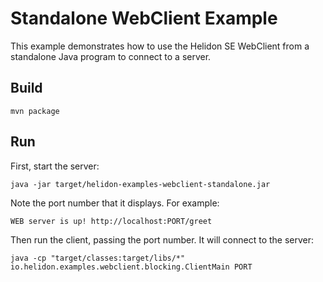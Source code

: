 # Standalone WebClient Example

This example demonstrates how to use the Helidon SE WebClient from a
standalone Java program to connect to a server.

## Build

```
mvn package
```

## Run

First, start the server:

```
java -jar target/helidon-examples-webclient-standalone.jar
```

Note the port number that it displays. For example:

```
WEB server is up! http://localhost:PORT/greet
```

Then run the client, passing the port number. It will connect
to the server:

```
java -cp "target/classes:target/libs/*" io.helidon.examples.webclient.blocking.ClientMain PORT
```

